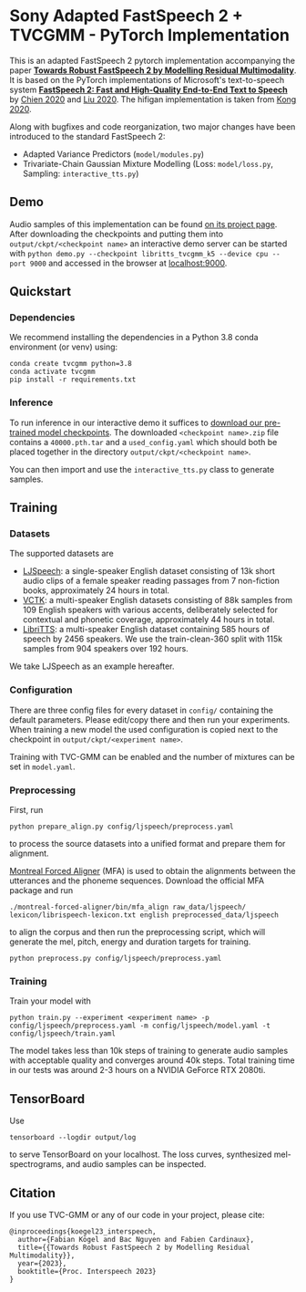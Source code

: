 # Sony Adapted FastSpeech 2 + TVCGMM - PyTorch Implementation

This is an adapted FastSpeech 2 pytorch implementation accompanying the paper [**Towards Robust FastSpeech 2 by Modelling Residual Multimodality**](https://sony.github.io/ai-research-code/tvc-gmm).
It is based on the PyTorch implementations of Microsoft's text-to-speech system [**FastSpeech 2: Fast and High-Quality End-to-End Text to Speech**](https://arxiv.org/abs/2006.04558v1) by [Chien 2020](https://github.com/ming024/FastSpeech2) and [Liu 2020](https://github.com/xcmyz/FastSpeech).
The hifigan implementation is taken from [Kong 2020](https://github.com/jik876/hifi-gan).

Along with bugfixes and code reorganization, two major changes have been introduced to the standard FastSpeech 2:
- Adapted Variance Predictors (`model/modules.py`)
- Trivariate-Chain Gaussian Mixture Modelling (Loss: `model/loss.py`, Sampling: `interactive_tts.py`)

## Demo
Audio samples of this implementation can be found [on its project page](https://sony.github.io/ai-research-code/tvc-gmm).
After downloading the checkpoints and putting them into `output/ckpt/<checkpoint name>` an interactive demo server can be started with `python demo.py --checkpoint libritts_tvcgmm_k5 --device cpu --port 9000` and accessed in the browser at [localhost:9000](http://localhost:9000).

## Quickstart

### Dependencies
We recommend installing the dependencies in a Python 3.8 conda environment (or venv) using:
```
conda create tvcgmm python=3.8
conda activate tvcgmm
pip install -r requirements.txt
```

### Inference

To run inference in our interactive demo it suffices to [download our pre-trained model checkpoints](https://github.com/sony/ai-research-code/releases). 
The downloaded `<checkpoint name>.zip` file contains a `40000.pth.tar` and a `used_config.yaml` which should both be placed together in the directory `output/ckpt/<checkpoint name>`. 

You can then import and use the `interactive_tts.py` class to generate samples.

## Training

### Datasets

The supported datasets are

- [LJSpeech](https://keithito.com/LJ-Speech-Dataset/): a single-speaker English dataset consisting of 13k short audio clips of a female speaker reading passages from 7 non-fiction books, approximately 24 hours in total.
- [VCTK](https://datashare.ed.ac.uk/handle/10283/3443): a multi-speaker English datasets consisting of 88k samples from 109 English speakers with various accents, deliberately selected for contextual and phonetic coverage, approximately 44 hours in total.
- [LibriTTS](https://research.google/tools/datasets/libri-tts/): a multi-speaker English dataset containing 585 hours of speech by 2456 speakers. We use the train-clean-360 split with 115k samples from 904 speakers over 192 hours.

We take LJSpeech as an example hereafter.

### Configuration
There are three config files for every dataset in `config/` containing the default parameters. 
Please edit/copy there and then run your experiments.
When training a new model the used configuration is copied next to the checkpoint in `output/ckpt/<experiment name>`.

Training with TVC-GMM can be enabled and the number of mixtures can be set in `model.yaml`.

### Preprocessing
 
First, run 
```
python prepare_align.py config/ljspeech/preprocess.yaml
```
to process the source datasets into a unified format and prepare them for alignment.

[Montreal Forced Aligner](https://montreal-forced-aligner.readthedocs.io/en/latest/) (MFA) is used to obtain the alignments between the utterances and the phoneme sequences.
Download the official MFA package and run
```
./montreal-forced-aligner/bin/mfa_align raw_data/ljspeech/ lexicon/librispeech-lexicon.txt english preprocessed_data/ljspeech
```
to align the corpus and then run the preprocessing script, which will generate the mel, pitch, energy and duration targets for training.
```
python preprocess.py config/ljspeech/preprocess.yaml
```

### Training

Train your model with
```
python train.py --experiment <experiment name> -p config/ljspeech/preprocess.yaml -m config/ljspeech/model.yaml -t config/ljspeech/train.yaml
```

The model takes less than 10k steps of training to generate audio samples with acceptable quality and converges around 40k steps. Total training time in our tests was around 2-3 hours on a NVIDIA GeForce RTX 2080ti.

## TensorBoard

Use
```
tensorboard --logdir output/log
```
to serve TensorBoard on your localhost.
The loss curves, synthesized mel-spectrograms, and audio samples can be inspected.

## Citation
If you use TVC-GMM or any of our code in your project, please cite:
```
@inproceedings{koegel23_interspeech,
  author={Fabian Kögel and Bac Nguyen and Fabien Cardinaux},
  title={{Towards Robust FastSpeech 2 by Modelling Residual Multimodality}},
  year={2023},
  booktitle={Proc. Interspeech 2023}
}
```
